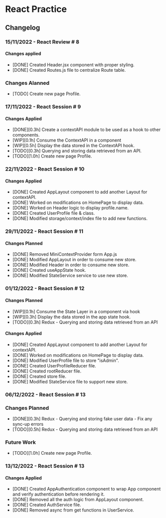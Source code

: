 # React Practice

## Changelog

### 15/11/2022 - React Review # 8

#### Changes applied

-   [DONE] Created Header.jsx component with proper styling.
-   [DONE] Created Routes.js file to centralize Route table.

### Changes Alanned

-   [TODO] Create new page Profile.

### 17/11/2022 - React Session # 9

#### Changes Applied

-   [DONE][0.3h] Create a contextAPI module to be used as a hook to other components.
-   [WIP][0.1h] Consume the ContextAPI in a component
-   [WIP][0.5h] Display the data stored in the ContextAPI hook.
-   [TODO][0.3h] Querying and storing data retrieved from an API.
-   [TODO][1.0h] Create new page Profile.

### 22/11/2022 - React Session # 10

#### Changes Applied

-   [DONE] Created AppLayout component to add another Layout for contextAPI.
-   [DONE] Worked on modifications on HomePage to display data.
-   [DONE] Worked on Header logic to display profile.name.
-   [DONE] Created UserProfile file & class.
-   [DONE] Modified storage/context/index file to add new functions.

### 29/11/2022 - React Session # 11

#### Changes Planned

-   [DONE] Removed MiniContextProvider form App.js
-   [DONE] Modified AppLayout in order to consume new store.
-   [DONE] Modified Header in order to consume new store.
-   [DONE] Created useAppState hook.
-   [DONE] Modified StateService service to use new store.

### 01/12/2022 - React Session # 12

#### Changes Planned

-   [WIP][0.1h] Consume the State Layer in a component via hook
-   [WIP][0.3h] Display the data stored in the app state hook.
-   [TODO][0.3h] Redux - Querying and storing data retrieved from an API

#### Changes Applied

-   [DONE] Created AppLayout component to add another Layout for contextAPI.
-   [DONE] Worked on modifications on HomePage to display data.
-   [DONE] Modified UserProfile file to store "isAdmin".
-   [DONE] Created UserProfileReducer file.
-   [DONE] Created rootReducer file.
-   [DONE] Created store file.
-   [DONE] Modified StateService file to support new store.

### 06/12/2022 - React Session # 13

### Changes Planned

-   [DONE][0.3h] Redux - Querying and storing fake user data - Fix any sync-up errors
-   [TODO][0.5h] Redux - Querying and storing data retrieved from an API

### Future Work

-   [TODO][1.0h] Create new page Profile.

### 13/12/2022 - React Session # 13

#### Changes Applied

-   [DONE] Created AppAuthentication component to wrap App component and verify authentication before rendering it.
-   [DONE] Removed all the auth logic from AppLayout component.
-   [DONE] Created AuthService file.
-   [DONE] Removed async from get functions in UserService.
